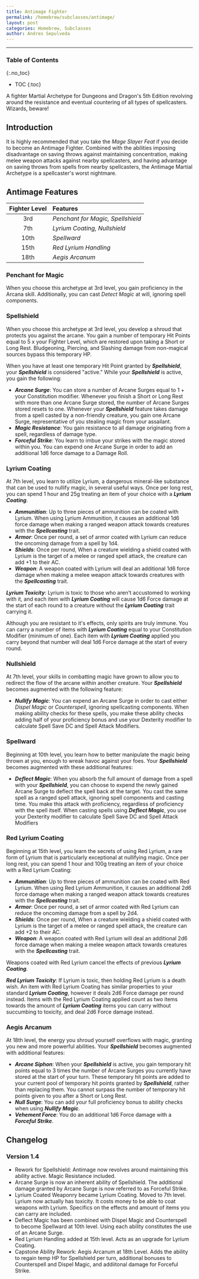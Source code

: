 ```yaml
---
title: Antimage Fighter
permalink: /homebrew/subclasses/antimage/
layout: post
categories: Homebrew, Subclasses
author: Andres Sepulveda
---
```


<hr>

<div class="toc">

### Table of Contents
{:.no_toc}

* TOC
{:toc}

</div>

A fighter Martial Archetype for Dungeons and Dragon's 5th Edition revolving around the resistance and eventual countering of all types of spellcasters. Wizards, beware!

## Introduction

It is highly recommended that you take the *Mage Slayer Feat* if you decide to become an Antimage Fighter. Combined with the abilities imposing disadvantage on saving throws against maintaining concentration, making melee weapon attacks against nearby spellcasters, and having advantage on saving throws from spells from nearby spellcasters, the Antimage Martial Archetype is a spellcaster's worst nightmare.

## Antimage Features

| Fighter Level | Features |
|:----:|:-------------|
| 3rd  | *Penchant for Magic, Spellshield*|
| 7th  | *Lyrium Coating, Nullshield*|
| 10th | *Spellward*|
| 15th | *Red Lyrium Handling*|
| 18th | *Aegis Arcanum*|

### Penchant for Magic

When you choose this archetype at 3rd level, you gain proficiency in the Arcana skill. Additionally, you can cast *Detect Magic* at will, ignoring spell components. 

### Spellshield

When you choose this archetype at 3rd level, you develop a shroud that protects you against the arcane. You gain a number of temporary Hit Points equal to 5 x your Fighter Level, which are restored upon taking a Short or Long Rest. Bludgeoning, Piercing, and Slashing damage from non-magical sources bypass this temporary HP.

When you have at least one temporary Hit Point granted by ***Spellshield***, your ***Spellshield*** is considered "active." While your ***Spellshield*** is active, you gain the following:
- ***Arcane Surge***: You can store a number of Arcane Surges equal to 1 + your Constitution modifier. Whenever you finish a Short or Long Rest with more than one Arcane Surge stored, the number of Arcane Surges stored resets to one. Whenever your ***Spellshield*** feature takes damage from a spell casted by a non-friendly creature, you gain one Arcane Surge, representative of you stealing magic from your assailant.
- ***Magic Resistance***: You gain resistance to all damage originating from a spell, regardless of damage type.
- ***Forceful Strike***: You learn to imbue your strikes with the magic stored within you. You can expend one Arcane Surge in order to add an additional 1d6 force damage to a Damage Roll.

### Lyrium Coating

At 7th level, you learn to utilize Lyrium, a dangerous mineral-like substance that can be used to nullify magic, in several useful ways. Once per long rest, you can spend 1 hour and 25g treating an item of your choice with a ***Lyrium Coating***.
- ***Ammunition***: Up to three pieces of ammunition can be coated with Lyrium. When using Lyrium Ammunition, it causes an additional 1d6 force damage when making a ranged weapon attack towards creatures with the ***Spellcasting*** trait.
- ***Armor***: Once per round, a set of armor coated with Lyrium can reduce the oncoming damage from a spell by 1d4. 
- ***Shields***: Once per round, When a creature wielding a shield coated with Lyrium is the target of a melee or ranged spell attack, the creature can add +1 to their AC.
- ***Weapon***: A weapon coated with Lyrium will deal an additional 1d6 force damage when making a melee weapon attack towards creatures with the ***Spellcasting*** trait.

***Lyrium Toxicity***: Lyrium is toxic to those who aren't accustomed to working with it, and each item with ***Lyrium Coating*** will cause 1d6 Force damage at the start of each round to a creature without the ***Lyrium Coating*** trait carrying it. 

Although you are resistant to it's effects, only spirits are truly immune. You can carry a number of items with ***Lyrium Coating*** equal to your Constitution Modifier (minimum of one). Each item with ***Lyrium Coating*** applied you carry beyond that number will deal 1d6 Force damage at the start of every round. 

### Nullshield

At 7th level, your skills in combatting magic have grown to allow you to redirect the flow of the arcane within another creature. Your ***Spellshield*** becomes augmented with the following feature:
- ***Nullify Magic***: You can expend an Arcane Surge in order to cast either *Dispel Magic* or *Counterspell*, ignoring spellcasting components. When making ability checks for these spells, you make these ability checks adding half of your proficiency bonus and use your Dexterity modifier to calculate Spell Save DC and Spell Attack Modifiers.

### Spellward

Beginning at 10th level, you learn how to better manipulate the magic being thrown at you, enough to wreak havoc against your foes. Your ***Spellshield*** becomes augmented with these additional features:

- ***Deflect Magic***: When you absorb the full amount of damage from a spell with your ***Spellshield***, you can choose to expend the newly gained Arcane Surge to deflect the spell back at the target. You cast the same spell as a ranged spell attack, ignoring spell components and casting time. You make this attack with proficiency, regardless of proficiency with the spell itself. When casting spells using ***Deflect Magic***, you use your Dexterity modifier to calculate Spell Save DC and Spell Attack Modifiers

### Red Lyrium Coating

Beginning at 15th level, you learn the secrets of using Red Lyrium, a rare form of Lyrium that is particularly exceptional at nullifying magic. Once per long rest, you can spend 1 hour and 100g treating an item of your choice with a Red Lyrium Coating:

- ***Ammunition***: Up to three pieces of ammunition can be coated with Red Lyrium. When using Red Lyrium Ammunition, it causes an additional 2d6 force damage when making a ranged weapon attack towards creatures with the ***Spellcasting*** trait.
- ***Armor***: Once per round, a set of armor coated with Red Lyrium can reduce the oncoming damage from a spell by 2d4.
- ***Shields***: Once per round, When a creature wielding a shield coated with Lyrium is the target of a melee or ranged spell attack, the creature can add +2 to their AC.
- ***Weapon***: A weapon coated with Red Lyrium will deal an additional 2d6 force damage when making a melee weapon attack towards creatures with the ***Spellcasting*** trait. 

Weapons coated with Red Lyrium cancel the effects of previous ***Lyrium Coating***. 

***Red Lyrium Toxicity***: If Lyrium is toxic, then holding Red Lyrium is a death wish. An item with Red Lyrium Coating has similar properties to your standard ***Lyrium Coating***, however it deals 2d6 Force damage per round instead. Items with the Red Lyrium Coating applied count as two items towards the amount of ***Lyrium Coating*** items you can carry without succumbing to toxicity, and deal 2d6 Force damage instead. 

### Aegis Arcanum

At 18th level, the energy you shroud yourself overflows with magic, granting you new and more powerful abilities. Your ***Spellshield*** becomes augmented with additional features:
- ***Arcane Siphon***: When your ***Spellshield*** is active, you gain temporary hit points equal to 3 times the number of Arcane Surges you currently have stored at the start of your turn. These temporary hit points are added to your current pool of temporary hit points granted by ***Spellshield***, rather than replacing them. You cannot surpass the number of temporary hit points given to you after a Short or Long Rest.
- ***Null Surge***: You can add your full proficiency bonus to ability checks when using ***Nullify Magic***.
- ***Vehement Force***: You do an additional 1d6 Force damage with a ***Forceful Strike***.

## Changelog

### Version 1.4

- Rework for Spellshield: Antimage now revolves around maintaining this ability active. Magic Resistance included.
- Arcane Surge is now an inherent ability of Spellshield. The additional damage granted by Arcane Surge is now referred to as Forceful Strike.
- Lyrium Coated Weaponry became Lyrium Coating. Moved to 7th level. Lyrium now actually has toxicity. It costs money to be able to coat weapons with Lyrium. Specifics on the effects and amount of items you can carry are included.
- Deflect Magic has been combined with Dispel Magic and Counterspell to become Spellward at 10th level. Using each ability constitutes the use of an Arcane Surge.
- Red Lyrium Handling added at 15th level. Acts as an upgrade for Lyrium Coating.
- Capstone Ability Rework: Aegis Arcanum at 18th Level. Adds the ability to regain temp HP for Spellshield per turn, additional bonuses to Counterspell and Dispel Magic, and addiitonal damage for Forceful Strike. 